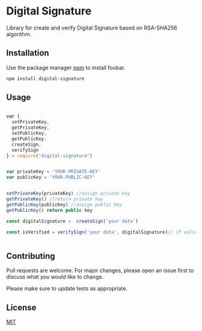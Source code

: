 # Digital Signature

Library for create and verify Digital Signature based on RSA-SHA256 algorithm.

## Installation

Use the package manager [npm](https://www.npmjs.com/) to install foobar.

```bash
npm install digital-signature
```

## Usage

```javascript

var {
  setPrivateKey,
  getPrivateKey,
  setPublicKey,
  getPublicKey,
  createSign,
  verifySign
} = require("digital-signature")


var privateKey = 'YOUR-PRIVATE-KEY'
var publicKey = 'YOUR-PUBLIC-KEY'


setPrivateKey(privateKey) //assign private key
getPrivateKey() //return private key
getPublicKey(publicKey) //assign public key
getPublicKey() return public key

const digitalSignature =  createSign('your data')

const isVerified = verifySign('your data', digitalSignature)// if valid will be return 'true' and if invalid will be return false



```

## Contributing
Pull requests are welcome. For major changes, please open an issue first to discuss what you would like to change.

Please make sure to update tests as appropriate.

## License
[MIT](https://choosealicense.com/licenses/mit/)
